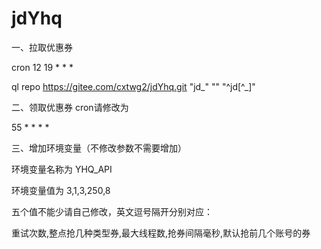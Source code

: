 
# jdYhq
一、拉取优惠券

cron 12 19 * * *

ql repo https://gitee.com/cxtwg2/jdYhq.git "jd_" "" "^jd[^_]"



二、领取优惠券 cron请修改为

55 * * * *



三、增加环境变量（不修改参数不需要增加）

环境变量名称为  YHQ_API

环境变量值为 3,1,3,250,8  

五个值不能少请自己修改，英文逗号隔开分别对应： 

重试次数,整点抢几种类型券,最大线程数,抢券间隔毫秒,默认抢前几个账号的券


